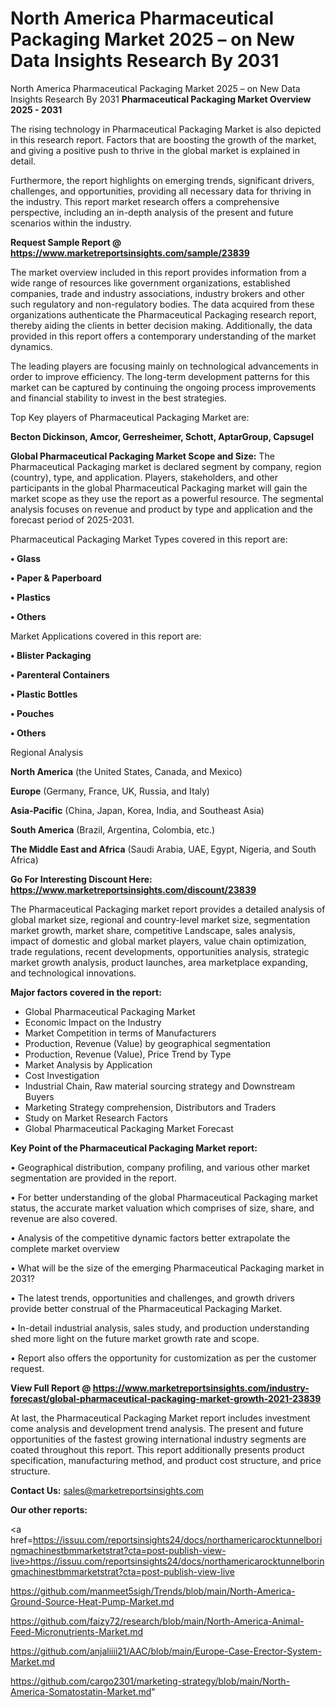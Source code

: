 # North America Pharmaceutical Packaging Market 2025 – on New Data Insights Research By 2031
 North America Pharmaceutical Packaging Market 2025 – on New Data Insights Research By 2031
<Strong> Pharmaceutical Packaging Market Overview 2025 - 2031</strong>

The rising technology in Pharmaceutical Packaging Market is also depicted in this research report. Factors that are boosting the growth of the market, and giving a positive push to thrive in the global market is explained in detail.

Furthermore, the report highlights on emerging trends, significant drivers, challenges, and opportunities, providing all necessary data for thriving in the industry. This report market research offers a comprehensive perspective, including an in-depth analysis of the present and future scenarios within the industry.

<strong>Request Sample Report @ <a href=https://www.marketreportsinsights.com/sample/23839>https://www.marketreportsinsights.com/sample/23839</a></strong>

The market overview included in this report provides information from a wide range of resources like government organizations, established companies, trade and industry associations, industry brokers and other such regulatory and non-regulatory bodies. The data acquired from these organizations authenticate the Pharmaceutical Packaging research report, thereby aiding the clients in better decision making. Additionally, the data provided in this report offers a contemporary understanding of the market dynamics.

The leading players are focusing mainly on technological advancements in order to improve efficiency. The long-term development patterns for this market can be captured by continuing the ongoing process improvements and financial stability to invest in the best strategies.

Top Key players of Pharmaceutical Packaging Market are:

<strong>Becton Dickinson, Amcor, Gerresheimer, Schott, AptarGroup, Capsugel</strong>

<strong><b>Global Pharmaceutical Packaging Market Scope and Size:</b></strong>
The Pharmaceutical Packaging market is declared segment by company, region (country), type, and application. Players, stakeholders, and other participants in the global Pharmaceutical Packaging market will gain the market scope as they use the report as a powerful resource. The segmental analysis focuses on revenue and product by type and application and the forecast period of 2025-2031.

Pharmaceutical Packaging Market Types covered in this report are:

<strong>• Glass

• Paper & Paperboard

• Plastics

• Others</strong>

Market Applications covered in this report are:

<strong>• Blister Packaging

• Parenteral Containers

• Plastic Bottles

• Pouches

• Others</strong> 

Regional Analysis

<strong>North America</strong> (the United States, Canada, and Mexico)

<strong>Europe</strong> (Germany, France, UK, Russia, and Italy)

<strong>Asia-Pacific</strong> (China, Japan, Korea, India, and Southeast Asia)

<strong>South America</strong> (Brazil, Argentina, Colombia, etc.)

<strong>The Middle East and Africa</strong> (Saudi Arabia, UAE, Egypt, Nigeria, and South Africa)

<strong>Go For Interesting Discount Here: <a href=https://www.marketreportsinsights.com/discount/23839>https://www.marketreportsinsights.com/discount/23839</a></strong>

The Pharmaceutical Packaging market report provides a detailed analysis of global market size, regional and country-level market size, segmentation market growth, market share, competitive Landscape, sales analysis, impact of domestic and global market players, value chain optimization, trade regulations, recent developments, opportunities analysis, strategic market growth analysis, product launches, area marketplace expanding, and technological innovations.

<strong><b>Major factors covered in the report:</b></strong>
<ul>
  <li>Global Pharmaceutical Packaging Market </li>
  <li>Economic Impact on the Industry</li>
  <li>Market Competition in terms of Manufacturers</li>
  <li>Production, Revenue (Value) by geographical segmentation</li>
  <li>Production, Revenue (Value), Price Trend by Type</li>
  <li>Market Analysis by Application</li>
  <li>Cost Investigation</li>
  <li>Industrial Chain, Raw material sourcing strategy and Downstream Buyers</li>
  <li>Marketing Strategy comprehension, Distributors and Traders</li>
  <li>Study on Market Research Factors</li>
  <li>Global Pharmaceutical Packaging Market Forecast</li>
</ul>

<strong><b>Key Point of the Pharmaceutical Packaging Market report:</b></strong>

• Geographical distribution, company profiling, and various other market segmentation are provided in the report.

• For better understanding of the global Pharmaceutical Packaging market status, the accurate market valuation which comprises of size, share, and revenue are also covered.

• Analysis of the competitive dynamic factors better extrapolate the complete market overview

• What will be the size of the emerging Pharmaceutical Packaging market in 2031?

• The latest trends, opportunities and challenges, and growth drivers provide better construal of the Pharmaceutical Packaging Market.

• In-detail industrial analysis, sales study, and production understanding shed more light on the future market growth rate and scope.

• Report also offers the opportunity for customization as per the customer request.

<strong><b>View Full Report @ <a href=https://www.marketreportsinsights.com/industry-forecast/global-pharmaceutical-packaging-market-growth-2021-23839>https://www.marketreportsinsights.com/industry-forecast/global-pharmaceutical-packaging-market-growth-2021-23839</a></b></strong>


At last, the Pharmaceutical Packaging Market report includes investment come analysis and development trend analysis. The present and future opportunities of the fastest growing international industry segments are coated throughout this report. This report additionally presents product specification, manufacturing method, and product cost structure, and price structure.

<strong>Contact Us:</strong>
sales@marketreportsinsights.com

<strong>Our other reports:</strong>

<a href=https://issuu.com/reportsinsights24/docs/northamericarocktunnelboringmachinestbmmarketstrat?cta=post-publish-view-live>https://issuu.com/reportsinsights24/docs/northamericarocktunnelboringmachinestbmmarketstrat?cta=post-publish-view-live</a>

<a href=https://github.com/manmeet5sigh/Trends/blob/main/North-America-Ground-Source-Heat-Pump-Market.md>https://github.com/manmeet5sigh/Trends/blob/main/North-America-Ground-Source-Heat-Pump-Market.md</a>

<a href=https://github.com/faizy72/research/blob/main/North-America-Animal-Feed-Micronutrients-Market.md>https://github.com/faizy72/research/blob/main/North-America-Animal-Feed-Micronutrients-Market.md</a>

<a href=https://github.com/anjaliiii21/AAC/blob/main/Europe-Case-Erector-System-Market.md>https://github.com/anjaliiii21/AAC/blob/main/Europe-Case-Erector-System-Market.md</a>

<a href=https://github.com/cargo2301/marketing-strategy/blob/main/North-America-Somatostatin-Market.md>https://github.com/cargo2301/marketing-strategy/blob/main/North-America-Somatostatin-Market.md</a>"
